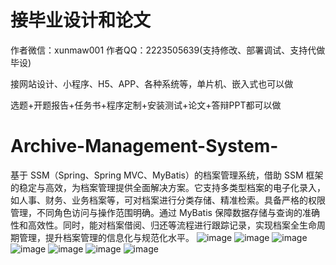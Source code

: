 # 接毕业设计和论文
作者微信：xunmaw001  作者QQ：2223505639(支持修改、部署调试、支持代做毕设)

接网站设计、小程序、H5、APP、各种系统等，单片机、嵌入式也可以做

选题+开题报告+任务书+程序定制+安装测试+论文+答辩PPT都可以做
# Archive-Management-System-
基于 SSM（Spring、Spring MVC、MyBatis）的档案管理系统，借助 SSM 框架的稳定与高效，为档案管理提供全面解决方案。它支持多类型档案的电子化录入，如人事、财务、业务档案等，可对档案进行分类存储、精准检索。具备严格的权限管理，不同角色访问与操作范围明确。通过 MyBatis 保障数据存储与查询的准确性和高效性。同时，能对档案借阅、归还等流程进行跟踪记录，实现档案全生命周期管理，提升档案管理的信息化与规范化水平。 
![image](https://github.com/user-attachments/assets/e8f0f926-1066-486d-89ac-346fc7c95955)
![image](https://github.com/user-attachments/assets/11af92a9-f5e9-4af0-8ba4-f2e06f34af57)
![image](https://github.com/user-attachments/assets/d9e6d4d8-edde-4e31-91a5-dc5db0ef1afb)
![image](https://github.com/user-attachments/assets/4362137e-e4d4-412d-a8be-cf2817bb2594)
![image](https://github.com/user-attachments/assets/a736f956-0d0e-4d9d-8df9-6ec1891d2c49)
![image](https://github.com/user-attachments/assets/04fa2838-7602-40d4-baf7-a5e6e0ed5e7a)
![image](https://github.com/user-attachments/assets/1b28f39e-c13e-4df6-b95c-45302a39d79f)
